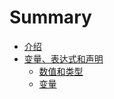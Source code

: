# Summary

* [介绍](README.md)
* [变量、表达式和声明](bian-liang-3001-biao-da-shi-he-sheng-ming.md)
  * [数值和类型](bian-liang-3001-biao-da-shi-he-sheng-ming/shu-zhi-he-lei-xing.md)
  * [变量](bian-liang-3001-biao-da-shi-he-sheng-ming/bian-liang.md)

